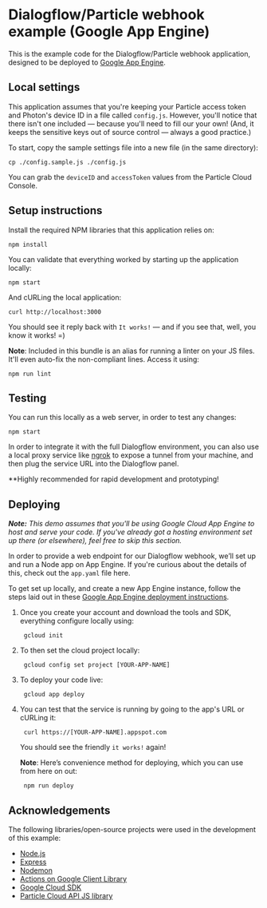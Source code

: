 # Dialogflow/Particle webhook example (Google App Engine)

This is the example code for the Dialogflow/Particle webhook application, designed to be deployed to [Google App Engine](https://cloud.google.com/appengine/).

## Local settings

This application assumes that you're keeping your Particle access token and Photon's device ID in a file called `config.js`. However, you'll notice that there isn't one included — because you'll need to fill our your own! (And, it keeps the sensitive keys out of source control — always a good practice.)

To start, copy the sample settings file into a new file (in the same directory):

    cp ./config.sample.js ./config.js

You can grab the `deviceID` and `accessToken` values from the Particle Cloud Console.

## Setup instructions

Install the required NPM libraries that this application relies on:

    npm install

You can validate that everything worked by starting up the application locally:

    npm start

And cURLing the local application:

    curl http://localhost:3000

You should see it reply back with `It works!` — and if you see that, well, you know it works! =)

**Note**: Included in this bundle is an alias for running a linter on your JS files. It'll even auto-fix the non-compliant lines. Access it using:

    npm run lint

## Testing

You can run this locally as a web server, in order to test any changes:

    npm start

In order to integrate it with the full Dialogflow environment, you can also use a local proxy service like [ngrok](https://ngrok.com/) to expose a tunnel from your machine, and then plug the service URL into the Dialogflow panel.

**Highly recommended for rapid development and prototyping!

## Deploying

*__Note:__ This demo assumes that you'll be using Google Cloud App Engine to host and serve your code. If you've already got a hosting environment set up there (or elsewhere), feel free to skip this section.*

In order to provide a web endpoint for our Dialogflow webhook, we’ll set up and run a Node app on App Engine. If you're curious about the details of this, check out the `app.yaml` file here.

To get set up locally, and create a new App Engine instance, follow the steps laid out in these [Google App Engine deployment instructions](https://developers.google.com/actions/tools/fulfillment-hosting#deploying_to_google_app_engine).

1. Once you create your account and download the tools and SDK, everything configure locally using:

        gcloud init

1. To then set the cloud project locally:

        gcloud config set project [YOUR-APP-NAME]

1. To deploy your code live:

        gcloud app deploy

1. You can test that the service is running by going to the app's URL or cURLing it:

        curl https://[YOUR-APP-NAME].appspot.com

    You should see the friendly `it works!` again!

    **Note**: Here’s convenience method for deploying, which you can use from here on out:

        npm run deploy

## Acknowledgements

The following libraries/open-source projects were used in the development of this example:

- [Node.js](http://nodejs.org/)
- [Express](https://expressjs.com/)
- [Nodemon](https://github.com/remy/nodemon)
- [Actions on Google Client Library](https://github.com/actions-on-google/actions-on-google-nodejs)
- [Google Cloud SDK](https://cloud.google.com/sdk/docs/)
- [Particle Cloud API JS library](https://github.com/spark/particle-api-js)
